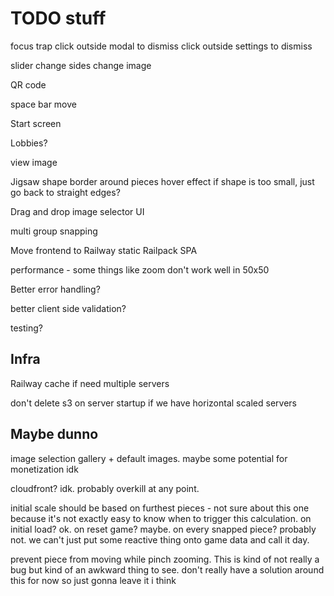 # TODO stuff

focus trap
click outside modal to dismiss
click outside settings to dismiss

slider
change sides
change image

QR code

space bar move

Start screen

Lobbies?

view image

Jigsaw shape
border around pieces
hover effect
if shape is too small, just go back to straight edges?

Drag and drop image selector UI

multi group snapping

Move frontend to Railway static Railpack SPA

performance - some things like zoom don't work well in 50x50

Better error handling?

better client side validation?

testing?

## Infra

Railway cache if need multiple servers

don't delete s3 on server startup if we have horizontal scaled servers

## Maybe dunno

image selection gallery + default images. maybe some potential for monetization idk

cloudfront? idk. probably overkill at any point.

initial scale should be based on furthest pieces - not sure about this one
because it's not exactly easy to know when to trigger this calculation. on
initial load? ok. on reset game? maybe. on every snapped piece? probably not. we
can't just put some reactive thing onto game data and call it day.

prevent piece from moving while pinch zooming. This is kind of not really a bug
but kind of an awkward thing to see. don't really have a solution around this for now so just gonna leave it i think
